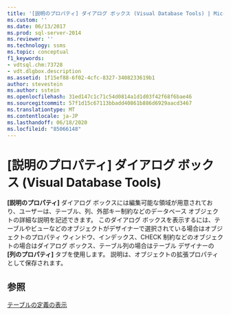 ```yaml
---
title: '[説明のプロパティ] ダイアログ ボックス (Visual Database Tools) | Microsoft Docs'
ms.custom: ''
ms.date: 06/13/2017
ms.prod: sql-server-2014
ms.reviewer: ''
ms.technology: ssms
ms.topic: conceptual
f1_keywords:
- vdtsql.chm:73728
- vdt.dlgbox.description
ms.assetid: 1f15ef88-6f02-4cfc-8327-3408233619b1
author: stevestein
ms.author: sstein
ms.openlocfilehash: 31ed147c1c71c54d0814a1d1d03f42f68f6bae46
ms.sourcegitcommit: 57f1d15c67113bbadd40861b886d6929aacd3467
ms.translationtype: MT
ms.contentlocale: ja-JP
ms.lasthandoff: 06/18/2020
ms.locfileid: "85066148"
---
```

# <a name="description-property-dialog-box-visual-database-tools"></a>[説明のプロパティ] ダイアログ ボックス (Visual Database Tools)
  **[説明のプロパティ]** ダイアログ ボックスには編集可能な領域が用意されており、ユーザーは、テーブル、列、外部キー制約などのデータベース オブジェクトの詳細な説明を記述できます。 このダイアログ ボックスを表示するには、テーブルやビューなどのオブジェクトがデザイナーで選択されている場合はオブジェクトのプロパティ ウィンドウ、インデックス、CHECK 制約などのオブジェクトの場合はダイアログ ボックス、テーブル列の場合はテーブル デザイナーの **[列のプロパティ]** タブを使用します。 説明は、オブジェクトの拡張プロパティとして保存されます。  
  
## <a name="see-also"></a>参照  
 [テーブルの定義の表示](../../relational-databases/tables/view-the-table-definition.md)  
  
  
